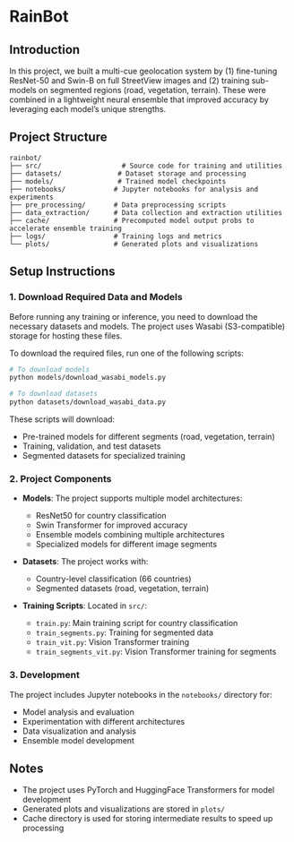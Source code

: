 # RainBot
## Introduction

In this project, we built a multi-cue geolocation system by (1) fine-tuning ResNet-50 and Swin-B on full StreetView images and (2) training sub-models on segmented regions (road, vegetation, terrain). These were combined in a lightweight neural ensemble that improved accuracy by leveraging each model’s unique strengths.

## Project Structure

```
rainbot/
├── src/                    # Source code for training and utilities
├── datasets/              # Dataset storage and processing
├── models/                # Trained model checkpoints
├── notebooks/            # Jupyter notebooks for analysis and experiments
├── pre_processing/       # Data preprocessing scripts
├── data_extraction/      # Data collection and extraction utilities
├── cache/                # Precomputed model output probs to accelerate ensemble training
├── logs/                 # Training logs and metrics
└── plots/                # Generated plots and visualizations
```

## Setup Instructions

### 1. Download Required Data and Models

Before running any training or inference, you need to download the necessary datasets and models. The project uses Wasabi (S3-compatible) storage for hosting these files.

To download the required files, run one of the following scripts:

```bash
# To download models
python models/download_wasabi_models.py

# To download datasets
python datasets/download_wasabi_data.py
```

These scripts will download:
- Pre-trained models for different segments (road, vegetation, terrain)
- Training, validation, and test datasets
- Segmented datasets for specialized training

### 2. Project Components

- **Models**: The project supports multiple model architectures:
  - ResNet50 for country classification
  - Swin Transformer for improved accuracy
  - Ensemble models combining multiple architectures
  - Specialized models for different image segments

- **Datasets**: The project works with:
  - Country-level classification (66 countries)
  - Segmented datasets (road, vegetation, terrain)

- **Training Scripts**: Located in `src/`:
  - `train.py`: Main training script for country classification
  - `train_segments.py`: Training for segmented data
  - `train_vit.py`: Vision Transformer training
  - `train_segments_vit.py`: Vision Transformer training for segments

### 3. Development

The project includes Jupyter notebooks in the `notebooks/` directory for:
- Model analysis and evaluation
- Experimentation with different architectures
- Data visualization and analysis
- Ensemble model development

## Notes

- The project uses PyTorch and HuggingFace Transformers for model development
- Generated plots and visualizations are stored in `plots/`
- Cache directory is used for storing intermediate results to speed up processing

